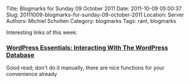 Title: Blogmarks for Sunday 09 October 2011
Date: 2011-10-09 05:00:37
Slug: 20111009-blogmarks-for-sunday-09-october-2011
Location: Server
Authors: Michiel Scholten
Category: blogmarks
Tags: rant, blogmarks

<p>Interesting links of this week:</p>
<h3><a href="http://wp.smashingmagazine.com/2011/09/21/interacting-with-the-wordpress-database/">WordPress Essentials: Interacting With The WordPress Database</a></h3>
<p>Good read; don't do it manually, there are nice functions for your convenience already</p>
